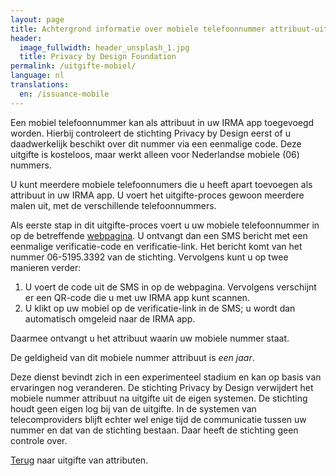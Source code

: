 ```yaml
---
layout: page
title: Achtergrond informatie over mobiele telefoonnummer attribuut-uitgifte
header:
  image_fullwidth: header_unsplash_1.jpg
  title: Privacy by Design Foundation
permalink: /uitgifte-mobiel/
language: nl
translations:
  en: /issuance-mobile
---
```


Een mobiel telefoonnummer kan als attribuut in uw IRMA app toegevoegd
worden. Hierbij controleert de stichting Privacy by Design eerst of u
daadwerkelijk beschikt over dit nummer via een eenmalige code. Deze
uitgifte is kosteloos, maar werkt alleen voor Nederlandse mobiele (06)
nummers.

U kunt meerdere mobiele telefoonnumers die u heeft apart toevoegen als
attribuut in uw IRMA app. U voert het uitgifte-proces gewoon meerdere
malen uit, met de verschillende telefoonnummers.

Als eerste stap in dit uitgifte-proces voert u uw mobiele
telefoonnummer in op de betreffende
[webpagina](/uitgifte/telefoonnummer). U ontvangt dan een SMS bericht
met een eenmalige verificatie-code en verificatie-link. Het bericht
komt van het nummer 06-5195.3392 van de stichting. Vervolgens kunt u
op twee manieren verder:

 1. U voert de code uit de SMS in op de webpagina. Vervolgens verschijnt
    er een QR-code die u met uw IRMA app kunt scannen.
 2. U klikt op uw mobiel op de verificatie-link in de SMS; u wordt dan
    automatisch omgeleid naar de IRMA app.

Daarmee ontvangt u het attribuut waarin uw mobiele
nummer staat.

De geldigheid van dit mobiele nummer attribuut is *een jaar*.

Deze dienst bevindt zich in een experimenteel stadium en kan op basis
van ervaringen nog veranderen. De stichting Privacy by Design
verwijdert het mobiele nummer attribuut na uitgifte uit de eigen
systemen. De stichting houdt geen eigen log bij van de uitgifte.  In
de systemen van telecomproviders blijft echter wel enige tijd de
communicatie tussen uw nummer en dat van de stichting bestaan.
Daar heeft de stichting geen controle over.

[Terug](/uitgifte) naar uitgifte van attributen.
